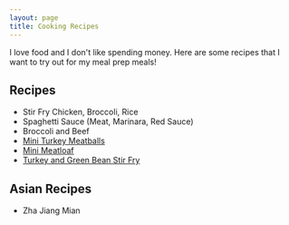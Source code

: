 ```yaml
---
layout: page
title: Cooking Recipes
---
```


I love food and I don't like spending money. Here are some recipes that I want to try out for my meal prep meals!

## Recipes
* Stir Fry Chicken, Broccoli, Rice
* Spaghetti Sauce (Meat, Marinara, Red Sauce) 
* Broccoli and Beef 
* [Mini Turkey Meatballs](http://www.foodnetwork.com/recipes/giada-de-laurentiis/mini-turkey-meatballs-2095728)
* [Mini Meatloaf](http://www.foodnetwork.com/recipes/food-network-kitchen/mini-meatloaves-recipe-2121121)
* [Turkey and Green Bean Stir Fry](http://www.foodnetwork.com/recipes/food-network-kitchen/mini-meatloaves-recipe-2121121)

## Asian Recipes 
* Zha Jiang Mian

